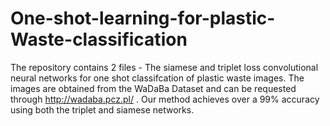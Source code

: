 # One-shot-learning-for-plastic-Waste-classification

The repository contains 2 files - The siamese and triplet loss convolutional neural networks for one shot classifcation of plastic waste images. 
The images are obtained from the WaDaBa Dataset and can be requested through http://wadaba.pcz.pl/ .
Our method achieves over a 99% accuracy using both the triplet and siamese networks.
